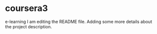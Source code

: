 # coursera3
e-learning
I am editing the README file. Adding some more details about the project description.
